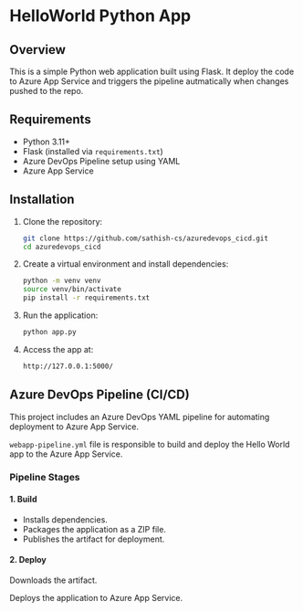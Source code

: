 # HelloWorld Python App

## Overview

This is a simple Python web application built using Flask. It deploy the code to Azure App Service and triggers the pipeline autmatically when changes pushed to the repo.


## Requirements

- Python 3.11+
- Flask (installed via `requirements.txt`)
- Azure DevOps Pipeline setup using YAML
- Azure App Service 

## Installation

1. Clone the repository:

    ```bash
    git clone https://github.com/sathish-cs/azuredevops_cicd.git
    cd azuredevops_cicd
    ```

2. Create a virtual environment and install dependencies:

    ```bash
    python -m venv venv
    source venv/bin/activate  
    pip install -r requirements.txt
    ```

3. Run the application:

    ```bash
    python app.py
    ```

4. Access the app at:

    ```bash
    http://127.0.0.1:5000/
    ```

## Azure DevOps Pipeline (CI/CD)

This project includes an Azure DevOps YAML pipeline for automating deployment to Azure App Service.

`webapp-pipeline.yml` file is responsible to build and deploy the Hello World app to the Azure App Service. 

### Pipeline Stages

#### 1. Build

- Installs dependencies.
- Packages the application as a ZIP file.
- Publishes the artifact for deployment.

#### 2. Deploy

Downloads the artifact.

Deploys the application to Azure App Service.
